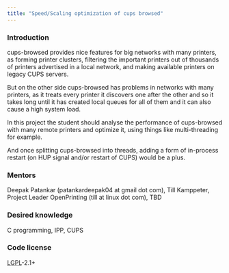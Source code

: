 ```yaml
---
title: "Speed/Scaling optimization of cups browsed"
---
```


### Introduction
<p>
cups-browsed provides nice features for big networks with many printers, as forming printer clusters, filtering the important printers out of thousands of printers advertised in a local network, and making available printers on legacy CUPS servers.
</p>

<p>
But on the other side cups-browsed has problems in networks with many printers, as it treats every printer it discovers one after the other and so it takes long until it has created local queues for all of them and it can also cause a high system load.
</p>

<p>
In this project the student should analyse the performance of cups-browsed with many remote printers and optimize it, using things like multi-threading for example.
</p>

<p>
And once splitting cups-browsed into threads, adding a form of in-process restart (on  HUP signal and/or restart of CUPS) would be a plus.
</p>

### Mentors
<p>
Deepak Patankar (patankardeepak04 at gmail dot com), Till Kamppeter, Project Leader OpenPrinting (till at linux dot com), TBD
</p>

### Desired knowledge
<p>
C programming, IPP, CUPS
</p>

### Code license
<p>
<abbr title="GNU Lesser General Public License">LGPL</abbr>-2.1+
</p>
